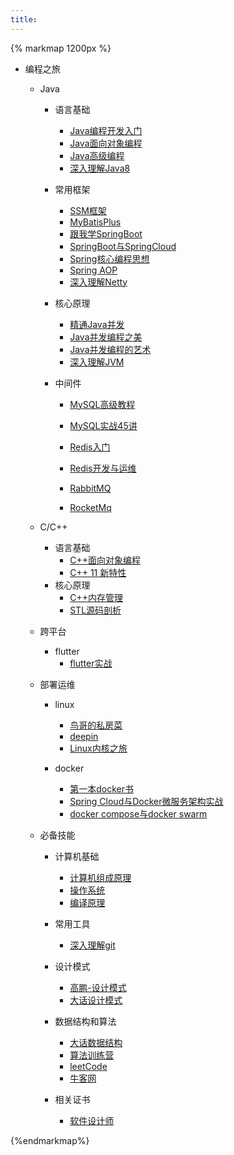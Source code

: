 ```yaml
---
title: 
---
```


{% markmap 1200px %}

- 编程之旅

  - Java

    - 语言基础

      - [ Java编程开发入门](https://www.mldn.cn/course/60/tasks)
      - [Java面向对象编程](https://www.mldn.cn/course/61)
      - [Java高级编程](https://www.mldn.cn/course/68/tasks)
      - [深入理解Java8](https://www.bilibili.com/video/BV1w4411e7T8?spm_id_from=333.337.search-card.all.click)

    - 常用框架

      - [SSM框架](https://www.bilibili.com/video/BV1mE411X7yp?spm_id_from=333.999.0.0)
      - [MyBatisPlus](https://www.bilibili.com/video/BV1Zs411g76a?spm_id_from=333.999.0.0)
      - [跟我学SpringBoot](https://www.itmuch.com/spring-cloud/spring-cloud-index/)
      - [SpringBoot与SpringCloud](https://www.bilibili.com/video/BV1Me411W7rP?spm_id_from=333.999.0.0)
      - [Spring核心编程思想](https://time.geekbang.org/course/intro/100042601)
      - [Spring AOP](https://time.geekbang.org/course/intro/100066301)
      - [深入理解Netty](https://www.bilibili.com/video/BV1c4411J7Ty?spm_id_from=333.337.search-card.all.click)

    - 核心原理

      - [精通Java并发](https://www.bilibili.com/video/BV1qK4y1t78Z?spm_id_from=333.337.search-card.all.click)
      - [Java并发编程之美](https://www.52doc.com/detail/3492)
      - [Java并发编程的艺术](https://www.52doc.com/detail/913)
      - [深入理解JVM](https://www.bilibili.com/video/BV1j4411e72k?spm_id_from=333.337.search-card.all.click)

    - 中间件

      - [MySQL高级教程](https://www.bilibili.com/video/BV1t4411L7fh?spm_id_from=333.999.0.0)

      - [MySQL实战45讲](https://time.geekbang.org/column/intro/100020801)
      - [Redis入门](https://www.bilibili.com/video/BV1S54y1R7SB?spm_id_from=333.999.0.0)
      - [Redis开发与运维](https://www.52doc.com/detail/617)
      - [RabbitMQ](https://www.bilibili.com/video/BV1dX4y1V73G?spm_id_from=333.337.search-card.all.click)
      - [RocketMq](https://github.com/apache/rocketmq/tree/master/docs/cn)
  - C/C++
  
    - 语言基础
      - [C++面向对象编程](https://www.youtube.com/watch?v=2S-tJaPKFdQ&list=PL-X74YXt4LVZ137kKM5dNfCIC4tsScerb)
      - [C++ 11 新特性](https://www.youtube.com/watch?v=xqKFjwn45gw&list=PL-X74YXt4LVYo_bk-jHMV5T3LHRYRbZoH)
    - 核心原理
      - [C++内存管理](https://www.youtube.com/watch?v=N27j6snKcxI&list=PLTcwR9j5y6W2eH37R2_4oEO4Y0tksot56)
      - [STL源码剖析](https://www.youtube.com/watch?v=Edcwv38c7d4&list=PLTcwR9j5y6W2Bf4S-qi0HBQlHXQVFoJrP)
  - 跨平台
    - flutter
      - [flutter实战](https://book.flutterchina.club/preface.html)
  - 部署运维
  
    - linux
      - [鸟哥的私房菜](https://www.52doc.com/detail/31341)
      - [deepin](https://www.deepin.org/en/)
      - [Linux内核之旅](http://kerneltravel.net)
      
    - docker
      - [第一本docker书](https://www.52doc.com/detail/3180)
      - [Spring Cloud与Docker微服务架构实战](https://www.52doc.com/detail/47969)
      - [docker compose与docker swarm](https://www.bilibili.com/video/BV1kv411q7Qc?spm_id_from=333.999.0.0)
  - 必备技能
  
    - 计算机基础
  
      - [计算机组成原理](https://www.bilibili.com/video/BV1WW411Q7PF?p=1)
      - [操作系统](https://www.bilibili.com/video/BV1uW411f72n?from=search&seid=9286535166671006927&spm_id_from=333.337.0.0)
      - [编译原理](https://www.youtube.com/watch?v=7oHgs64KK7I&list=PLQEJNz6Rc2zfI7AP37dHTnI7W7g368nL8&index=1)
    - 常用工具
    
      - [深入理解git](https://www.bilibili.com/video/BV1G4411a7Jk?spm_id_from=333.788.top_right_bar_window_custom_collection.content.click)
    - 设计模式
      - [高鹏-设计模式](https://www.bilibili.com/video/BV1Qx411o7tN?spm_id_from=333.788.top_right_bar_window_custom_collection.content.click)
      - [大话设计模式](https://www.52doc.com/detail/816)
    - 数据结构和算法
      - [大话数据结构](https://www.52doc.com/detail/2869)
      - [算法训练营](https://www.youtube.com/watch?v=ozSyNPc5m2k&list=PLoZQ0sz6CBHH_DngliTZAhHxamus0gofC)
      - [leetCode](https://leetcode-cn.com/problemset/all/)
      - [牛客网](https://www.nowcoder.com/)
    - 相关证书
      - [软件设计师](https://open.163.com/newview/movie/free?pid=ZEUPRB16K&mid=JEUPRB17S)

{%endmarkmap%}